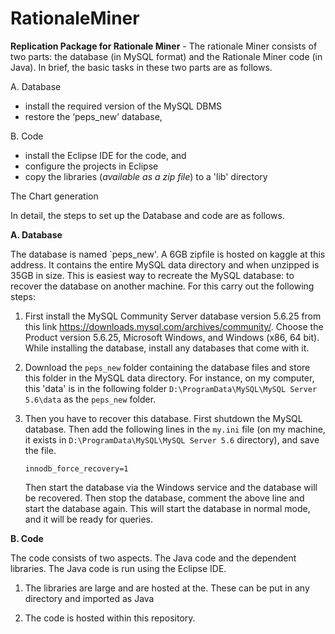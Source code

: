 # RationaleMiner
**Replication Package for Rationale Miner** - The rationale Miner consists of two parts: the database (in MySQL format) and the Rationale Miner code (in Java).
In brief, the basic tasks in these two parts are as follows.  

A. Database
- install the required version of the MySQL DBMS
- restore the ‘peps_new’ database, 

B. Code
- install the Eclipse IDE for the code, and
- configure the projects in Eclipse 
- copy the libraries (_available as a zip file_) to a 'lib' directory

The Chart generation 


In detail, the steps to set up the Database and code are as follows.

**A. Database**

The database is named `peps_new'. A 6GB zipfile is hosted on kaggle at this address. It contains the entire MySQL data directory 
and when unzipped is 35GB in size. 
This is easiest way to recreate the MySQL database: to recover the database on another machine. 
For this carry out the following steps: 
1. First install the MySQL Community Server database version 5.6.25 from this link https://downloads.mysql.com/archives/community/. 
Choose the Product version 5.6.25, Microsoft Windows, and Windows (x86, 64 bit).
While installing the database, install any databases that come with it.
2. Download the `peps_new` folder containing the database files and store this folder in the MySQL data directory. For instance, on my computer, this 'data'
is in the following folder `D:\ProgramData\MySQL\MySQL Server 5.6\data` as the `peps_new` folder.
3. Then you have to recover this database.  First shutdown the MySQL database. 
   Then add the following lines in the `my.ini` file (on my machine, it exists in `D:\ProgramData\MySQL\MySQL Server 5.6` directory), and save the file.

   `innodb_force_recovery=1` 

   Then start the database via the Windows service and the database will be recovered. 
   Then stop the database, comment the above line and start the database again. 
   This will start the database in normal mode, and it will be ready for queries. 

**B. Code**

The code consists of two aspects. The Java code and the dependent libraries. 
The Java code is run using the Eclipse IDE. 

1. The libraries are large and are hosted at the. These can be put in any directory and imported as Java

2. The code is hosted within this repository. 
